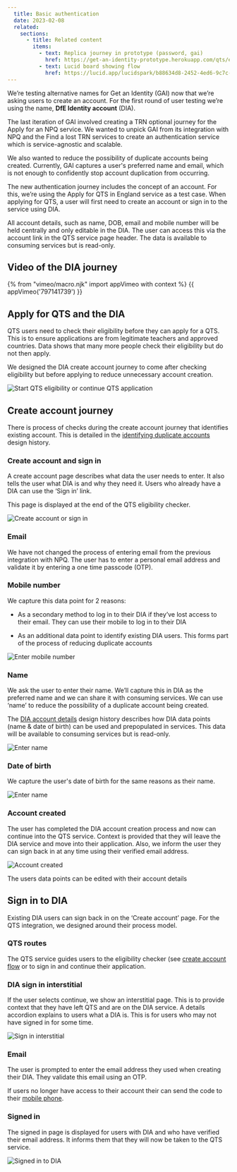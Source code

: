```yaml
---
  title: Basic authentication 
  date: 2023-02-08
  related:
    sections:
      - title: Related content
        items:
          - text: Replica journey in prototype (password, gai)
            href: https://get-an-identity-prototype.herokuapp.com/qts/eligibility/start-eligibility
          - text: Lucid board showing flow
            href: https://lucid.app/lucidspark/b88634d8-2452-4ed6-9c7c-010383770731/edit?view_items=KZDsx9Mr-.mh&invitationId=inv_9a36d007-204a-41ed-b8c3-1f49d5e63a05
---
```



We’re testing alternative names for Get an Identity (GAI) now that we’re asking users to create an account. For the first round of user testing we’re using the name, <b>DfE Identity account</b> (DIA).

The last iteration of GAI involved creating a TRN optional journey for the Apply for an NPQ service. We wanted to unpick GAI from its integration with NPQ and the Find a lost TRN services to create an authentication service which is service-agnostic and scalable.

We also wanted to reduce the possibility of duplicate accounts being created. Currently, GAI captures a user's preferred name and email, which is not enough to confidently stop account duplication from occurring.

The new authentication journey includes the concept of an account. For this, we’re using the Apply for QTS in England service as a test case. When applying for QTS, a user will first need to create an account or sign in to the service using DIA.

All account details, such as name, DOB, email and mobile number will be held centrally and only editable in the DIA. The user can access this via the account link in the QTS service page header. The data is available to consuming services but is read-only.

## Video of the DIA journey


{% from "vimeo/macro.njk" import appVimeo with context %}
{{ appVimeo('797141739') }}

## Apply for QTS and the DIA

QTS users need to check their eligibility before they can apply for a QTS. This is to ensure applications are from legitimate teachers and approved countries. Data shows that many more people check their eligibility but do not then apply.

We designed the DIA create account journey to come after checking eligibility but before applying to reduce unnecessary account creation.

![Start QTS eligibility or continue QTS application](1-qts-model.png "Start QTS eligibility or continue QTS application")

## Create account journey

There is process of checks during the create account journey that identifies existing account. This is detailed in the [identifying duplicate accounts](/get-an-identity/duplicate-accounts) design history. 


### Create account and sign in

A create account page describes what data the user needs to enter. It also tells the user what DIA is and why they need it. Users who already have a DIA can use the ‘Sign in’ link.

This page is displayed at the end of the QTS eligibility checker.

![Create account or sign in](2-create-account.png "Create account or sign in")


### Email

We have not changed the process of entering email from the previous integration with NPQ. The user has to enter a personal email address and validate it by entering a one time passcode (OTP).


### Mobile number

We capture this data point for 2 reasons:

- As a secondary method to log in to their DIA if they’ve lost access to their email. They can use their mobile to log in to their DIA

- As an additional data point to identify existing DIA users. This forms part of the process of reducing duplicate accounts

![Enter mobile number](5-phone-number.png "Enter mobile number")


### Name
We ask the user to enter their name. We’ll capture this in DIA as the preferred name and we can share it with consuming services. We can use ‘name’ to reduce the possibility of a duplicate account being created.

The [DIA account details](/get-an-identity/user-account/#sharing-user-data-with-consuming-services) design history describes how DIA data points (name & date of birth) can be used and prepopulated in services. This data will be available to consuming services but is read-only.

![Enter name](7-name.png "Enter name")


### Date of birth  

We capture the user's date of birth for the same reasons as their name.

![Enter name](8-dob.png "Enter name")


### Account created

The user has completed the DIA account creation process and now can continue into the QTS service. Context is provided that they will leave the DIA service and move into their application. Also, we inform the user they can sign back in at any time using their verified email address.

![Account created](9-teacher-account.png "Account created")

The users data points can be edited with their account details


## Sign in to DIA

Existing DIA users can sign back in on the ‘Create account’ page. For the QTS integration, we designed around their process model.


### QTS routes
The QTS service guides users to the eligibility checker (see [create account flow](#apply-for-qts-and-the-tsa) or to sign in and continue their application.


### DIA sign in interstitial
If the user selects continue, we show an interstitial page. This is to provide context that they have left QTS and are on the DIA service. A details accordion explains to users what a DIA is. This is for users who may not have signed in for some time.

![Sign in interstitial](11-sign-in-interstitial.png "Sign in interstitial")


### Email
The user is prompted to enter the email address they used when creating their DIA. They validate this email using an OTP.

If users no longer have access to their account their can send the code to their [mobile phone](/get-an-identity/mobile).

### Signed in
The signed in page is displayed for users with DIA and who have verified their email address. It informs them that they will now be taken to the QTS service.

![Signed in to DIA](14-signed-in.png "Signed in to DIA")
